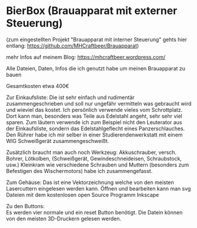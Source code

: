 # BierBox (Brauapparat mit externer Steuerung)
(zum eingestellten Projekt "Brauapparat mit interner Steuerung" gehts hier entlang: https://github.com/MHCraftbeer/Brauapparat)

mehr Infos auf meinem Blog:
https://mhcraftbeer.wordpress.com/

Alle Dateien, Daten, Infos die ich genutzt habe um meinen Brauapparat zu bauen

Gesamtkosten etwa 400€


Zur Einkaufsliste:
Die ist sehr einfach und rudimentär zusammengeschrieben und soll nur ungefähr vermitteln was gebraucht wird und wieviel das kostet.
Ich persönlich verwende vieles vom Schrottplatz. Dort kann man, besonders was Teile aus Edelstahl angeht, sehr sehr viel sparen.
Zum läutern verwende ich zum Beispiel nicht den Leuterator aus der Einkaufsliste, sondern das Edelstahlgeflecht eines Panzerschlauches. Den Rührer habe ich mir selber in einer Studierendenwerkstatt mit einem WIG Schweißgerät zusammengeschweißt.

Zusätzlich braucht man auch noch Werkzeug: Akkuschrauber, versch. Bohrer, Lötkolben, (Schweißgerät, Gewindeschneideisen, Schraubstock, usw.)
Kleinkram wie verschiedene Schrauben und Muttern (besonders zum Befestigen des Wischermotors) habe ich zusammengefasst.

Zum Gehäuse:
Das ist eine Vektorzeichnung welche von den meisten Lasercuttern eingelesen werden kann. Öffnen und bearbeiten kann man svg Dateien mit dem kostenlosen open Source Programm Inkscape

Zu den Buttons: <br>
Es werden vier normale und ein reset Button benötigt. Die Datein können von den meisten 3D-Druckern gelesen werden.
